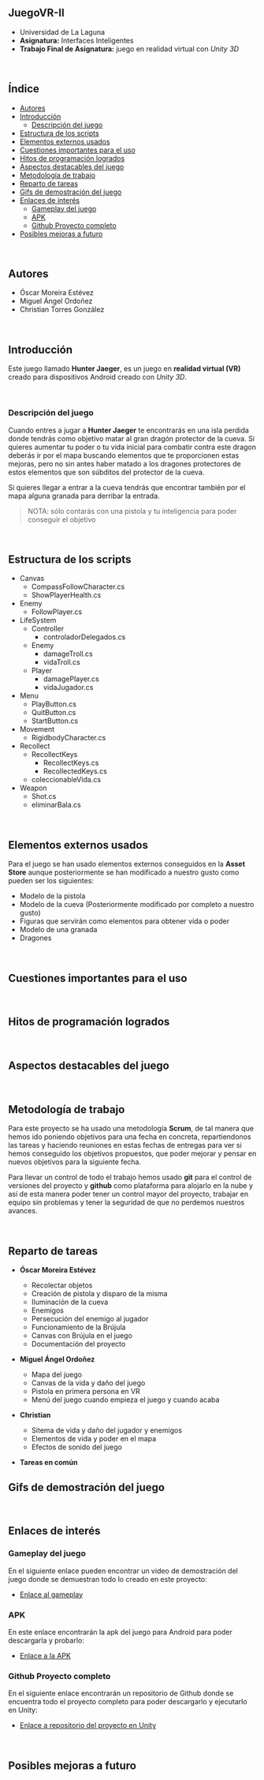 ## JuegoVR-II <!-- omit in toc -->

- Universidad de La Laguna
- **Asignatura:** Interfaces Inteligentes
- **Trabajo Final de Asignatura:** juego en realidad virtual con *Unity 3D*

<br>



## Índice <!-- omit in toc -->

- [Autores](#autores)
- [Introducción](#introducción)
  - [Descripción del juego](#descripción-del-juego)
- [Estructura de los scripts](#estructura-de-los-scripts)
- [Elementos externos usados](#elementos-externos-usados)
- [Cuestiones importantes para el uso](#cuestiones-importantes-para-el-uso)
- [Hitos de programación logrados](#hitos-de-programación-logrados)
- [Aspectos destacables del juego](#aspectos-destacables-del-juego)
- [Metodología de trabajo](#metodología-de-trabajo)
- [Reparto de tareas](#reparto-de-tareas)
- [Gifs de demostración del juego](#gifs-de-demostración-del-juego)
- [Enlaces de interés](#enlaces-de-interés)
  - [Gameplay del juego](#gameplay-del-juego)
  - [APK](#apk)
  - [Github Proyecto completo](#github-proyecto-completo)
- [Posibles mejoras a futuro](#posibles-mejoras-a-futuro)

<br>

## Autores 

- Óscar Moreira Estévez
- Miguel Ángel Ordoñez 
- Christian Torres González

<br>

## Introducción

Este juego llamado **Hunter Jaeger**, es un juego en **realidad virtual (VR)** creado para dispositivos Android creado con *Unity 3D*.

<br>

### Descripción del juego

Cuando entres a jugar a **Hunter Jaeger** te encontrarás en una isla perdida donde tendrás como objetivo matar al gran dragón protector de la cueva. Si quieres aumentar tu poder o tu vida inicial para combatir contra este dragon deberás ir por el mapa buscando elementos que te proporcionen estas mejoras, pero no sin antes haber matado a los dragones protectores de estos elementos que son súbditos del protector de la cueva.

Si quieres llegar a entrar a la cueva tendrás que encontrar también por el mapa alguna granada para derribar la entrada.

> NOTA: sólo contarás con una pistola y tu inteligencia para poder conseguir el objetivo

<br>

## Estructura de los scripts

- Canvas
  - CompassFollowCharacter.cs
  - ShowPlayerHealth.cs
- Enemy
  - FollowPlayer.cs
- LifeSystem
  - Controller
    - controladorDelegados.cs
  - Enemy
    - damageTroll.cs
    - vidaTroll.cs
  - Player
    - damagePlayer.cs
    - vidaJugador.cs
- Menu
  - PlayButton.cs
  - QuitButton.cs
  - StartButton.cs
- Movement
  - RigidbodyCharacter.cs
- Recollect
  - RecollectKeys
    - RecollectKeys.cs
    - RecollectedKeys.cs
  - coleccionableVida.cs
- Weapon
  - Shot.cs
  - eliminarBala.cs

<br>

## Elementos externos usados

Para el juego se han usado elementos externos conseguidos en la **Asset Store** aunque posteriormente se han modificado a nuestro gusto como pueden ser los siguientes:

  - Modelo de la pistola
  - Modelo de la cueva (Posteriormente modificado por completo a nuestro gusto)
  - Figuras que servirán como elementos para obtener vida o poder
  - Modelo de una granada
  - Dragones

<br>

## Cuestiones importantes para el uso


<br>

## Hitos de programación logrados

<br>

## Aspectos destacables del juego

<br>

## Metodología de trabajo

Para este proyecto se ha usado una metodología **Scrum**, de tal manera que hemos ido poniendo objetivos para una fecha en concreta, repartiendonos las tareas y haciendo reuniones en estas fechas de entregas para ver si hemos conseguido los objetivos propuestos, que poder mejorar y pensar en nuevos objetivos para la siguiente fecha.

Para llevar un control de todo el trabajo hemos usado **git** para el control de versiones del proyecto y **github** como plataforma para alojarlo en la nube y así de esta manera poder tener un control mayor del proyecto, trabajar en equipo sin problemas y tener la seguridad de que no perdemos nuestros avances.

<br>

## Reparto de tareas

- **Óscar Moreira Estévez**
  - Recolectar objetos
  - Creación de pistola y disparo de la misma
  - Iluminación de la cueva
  - Enemigos
  - Persecución del enemigo al jugador
  - Funcionamiento de la Brújula
  - Canvas con Brújula en el juego
  - Documentación del proyecto
  
- **Miguel Ángel Ordoñez**
  - Mapa del juego
  - Canvas de la vida y daño del juego
  - Pistola en primera persona en VR
  - Menú del juego cuando empieza el juego y cuando acaba

- **Christian**
  - Sitema de vida y daño del jugador y enemigos
  - Elementos de vida y poder en el mapa
  - Efectos de sonido del juego

- **Tareas en común**

## Gifs de demostración del juego

<br>

## Enlaces de interés

### Gameplay del juego
En el siguiente enlace pueden encontrar un video de demostración del juego donde se demuestran todo lo creado en este proyecto:

- [Enlace al gameplay](https://drive.google.com/drive/folders/1-cQTrgxszc4wIrp4r8fXu5XaZrM-wVMj?usp=sharing)

### APK

En este enlace encontrarán la apk del juego para Android para poder descargarla y probarlo:

- [Enlace a la APK](https://drive.google.com/drive/folders/1YtmsQQzDkYqvRnYO_EpQO6FjYOqmcLBc?usp=sharing)

### Github Proyecto completo

En el siguiente enlace encontrarán un repositorio de Github donde se encuentra todo el proyecto completo para poder descargarlo y ejecutarlo en Unity:

- [Enlace a repositorio del proyecto en Unity](https://github.com/omorest/Proyecto_Final_II)
  
<br>

## Posibles mejoras a futuro